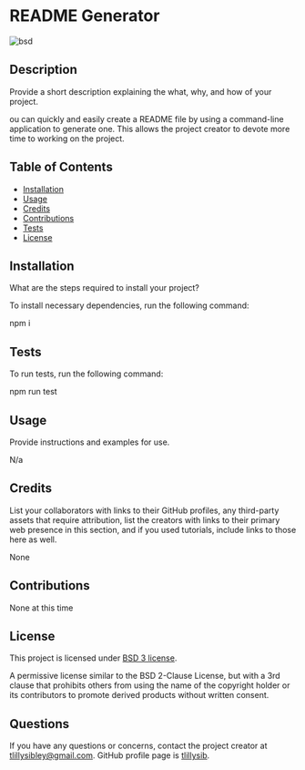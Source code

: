 # README Generator

  ![bsd](https://img.shields.io/badge/license-BSD%203-blue)

  ## Description

  Provide a short description explaining the what, why, and how of your project. 

  ou can quickly and easily create a README file by using a command-line application to generate one. This allows the project creator to devote more time to working on the project.

  ## Table of Contents 

  - [Installation](#installation)
  - [Usage](#usage)
  - [Credits](#credits)
  - [Contributions](#contributions)
  - [Tests](#tests)
  - [License](#license)
  
  ## Installation
  What are the steps required to install your project? 
  
  To install necessary dependencies, run the following command:

  npm i
  
  ## Tests
  To run tests, run the following command:

  npm run test
  
  ## Usage
  Provide instructions and examples for use. 
   
  N/a

  ## Credits
  List your collaborators with links to their GitHub profiles, any third-party assets that require attribution, list the creators with links to their primary web presence in this section, and if you used tutorials, include links to those here as well.

  None

  ## Contributions

  None at this time

  ## License

  This project is licensed under [BSD 3 license](https://opensource.org/licenses/BSD-3-Clause).

  A permissive license similar to the BSD 2-Clause License, but with a 3rd clause that prohibits others from using the name of the copyright holder or its contributors to promote derived products without written consent. 


  ## Questions

  If you have any questions or concerns, contact the project creator at tlillysibley@gmail.com.
  GitHub profile page is [tlillysib](https://github.com/tlillysib).
